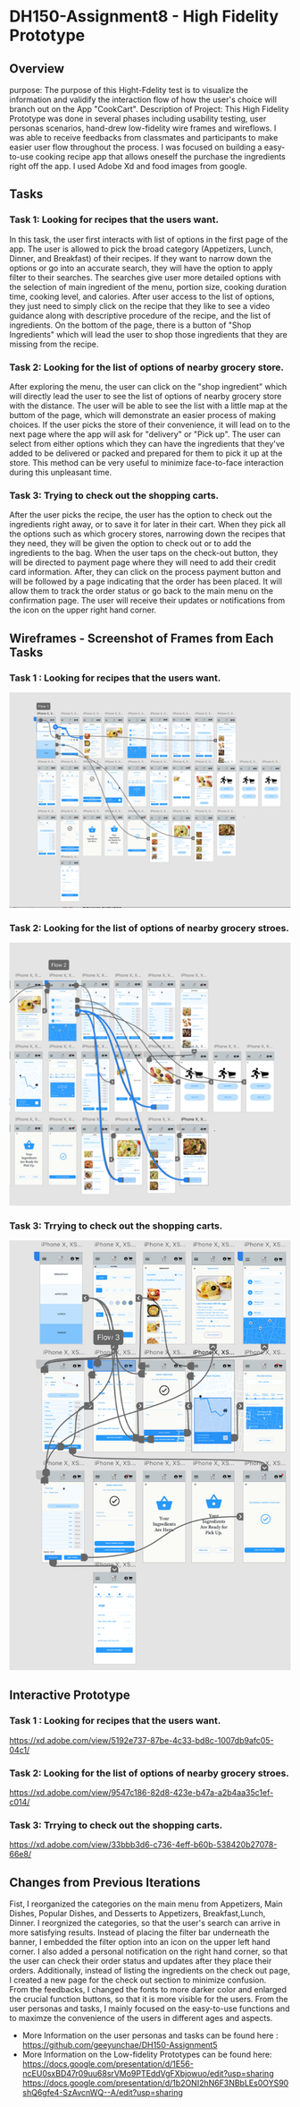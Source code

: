 # DH150-Assignment8 - High Fidelity Prototype


## Overview
purpose: The purpose of this Hight-Fdelity test is to visualize the information and validify the interaction flow of how the user's choice will branch out on the App "CookCart". 
Description of Project: This High Fidelity Prototype was done in several phases including usability testing, user personas scenarios, hand-drew low-fidelity wire frames and wireflows. I was able to receive feedbacks from classmates and participants to make easier user flow throughout the process. I was focused on building a easy-to-use cooking recipe app that allows oneself the purchase the ingredients right off the app. I used Adobe Xd and food images from google. 

## Tasks
### Task 1: Looking for recipes that the users want.
In this task, the user first interacts with list of options in the first page of the app. The user is allowed to pick the broad category (Appetizers, Lunch, Dinner, and Breakfast) of their recipes. If they want to narrow down the options or go into an accurate search, they will have the option to apply filter to their searches. The searches give user more detailed options with the selection of main ingredient of the menu, portion size, cooking duration time, cooking level, and calories. After user access to the list of options, they just need to simply click on the recipe that they like to see a video guidance along with descriptive procedure of the recipe, and the list of ingredients. On the bottom of the page, there is a button of "Shop Ingredients" which will lead the user to shop those ingredients that they are missing from the recipe.
### Task 2: Looking for the list of options of nearby grocery store.
After exploring the menu, the user can click on the "shop ingredient" which will directly lead the user to see the list of options of nearby grocery store with the distance. The user will be able to see the list with a little map at the buttom of the page, which will demonstrate an easier process of making choices. If the user picks the store of their convenience, it will lead on to the next page where the app will ask for "delivery" or "Pick up". The user can select from either options which they can have the ingredients that they've added to be delivered or packed and prepared for them to pick it up at the store. This method can be very useful to minimize face-to-face interaction during this unpleasant time. 
### Task 3: Trying to check out the shopping carts.
After the user picks the recipe, the user has the option to check out the ingredients right away, or to save it for later in their cart. When they pick all the options such as which grocery stores, narrowing down the recipes that they need, they will be given the option to check out or to add the ingredients to the bag. When the user taps on the check-out button, they will be directed to payment page where they will need to add their credit card information. After, they can click on the process payment button and will be followed by a page indicating that the order has been placed. It will allow them to track the order status or go back to the main menu on the confirmation page. The user will receive their updates or notifications from the icon on the upper right hand corner. 

## Wireframes - Screenshot of Frames from Each Tasks
### Task 1 : Looking for recipes that the users want.
![image](flow3.png)
### Task 2: Looking for the list of options of nearby grocery stroes.
![image](floww2.png)
### Task 3: Trrying to check out the shopping carts.
![image](floww3.png)

## Interactive Prototype
### Task 1 : Looking for recipes that the users want.
https://xd.adobe.com/view/5192e737-87be-4c33-bd8c-1007db9afc05-04c1/
### Task 2: Looking for the list of options of nearby grocery stroes.
https://xd.adobe.com/view/9547c186-82d8-423e-b47a-a2b4aa35c1ef-c014/
### Task 3: Trrying to check out the shopping carts.
https://xd.adobe.com/view/33bbb3d6-c736-4eff-b60b-538420b27078-66e8/

## Changes from Previous Iterations
Fist, I reorganized the categories on the main menu from Appetizers, Main Dishes, Popular Dishes, and Desserts to Appetizers, Breakfast,Lunch, Dinner. I reorgnized the categories, so that the user's search can arrive in more satisfying results. Instead of placing the filter bar underneath the banner, I embedded the filter option into an icon on the upper left hand corner. I also added a personal notification on the right hand corner, so that the user can check their order status and updates after they place their orders. Additionally, instead of listing the ingredients on the check out page, I created a new page for the check out section to minimize confusion.  
From the feedbacks, I changed the fonts to more darker color and enlarged the crucial function buttons, so that it is more visible for the users. From the user personas and tasks, I mainly focused on the easy-to-use functions and to maximze the convenience of the users in different ages and aspects.

- More Information on the user personas and tasks can be found here :  
https://github.com/geeyunchae/DH150-Assignment5   
- More Information on the Low-fidelity Prototypes can be found here:  
https://docs.google.com/presentation/d/1E56-ncEU0sxBD47r09uu68srVMo9PTEddVgFXbjowuo/edit?usp=sharing  
https://docs.google.com/presentation/d/1b2ONI2hN6F3NBbLEs0OYS90shQ6gfe4-SzAvcnWQ--A/edit?usp=sharing  
